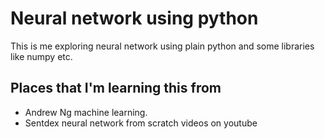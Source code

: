 # Neural network using python

This is me exploring neural network using plain python and some libraries like numpy etc.

## Places that I'm learning this from

- Andrew Ng machine learning.
- Sentdex neural network from scratch videos on youtube
